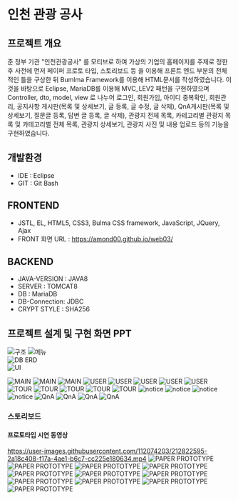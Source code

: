# 인천 관광 공사

## 프로젝트 개요
준 정부 기관 "인천관광공사" 를 모티브로 하여 가상의 기업의 홈페이지를 주제로 정한 후 사전에 먼저 페이퍼 프로토 타입, 스토리보드 등 을 이용해 프론트 엔드 부분의 전체적인 틀을 구상한 뒤 Bumlma Framework를 이용해 HTML문서를 작성하였습니다. 이것을 바탕으로 Eclipse, MariaDB를 이용해 MVC_LEV2 패턴을 구현하였으며 Controller, dto, model, view 로 나누어 로그인, 회원가입, 아이디 중복확인, 회원관리, 공지사항 게시판(목록 및 상세보기, 글 등록, 글 수정, 글 삭제), QnA게시판(목록 및 상세보기, 질문글 등록, 답변 글 등록, 글 삭제), 관광지 전체 목록, 카테고리별 관광지 목록 및 카테고리별 전체 목록, 관광지 상세보기, 관광지 사진 및 내용 업로드 등의 기능을 구현하였습니다.

## 개발환경
* IDE : Eclipse
* GIT : Git Bash

## FRONTEND
* JSTL, EL, HTML5, CSS3, Bulma CSS framework, JavaScript, JQuery, Ajax
* FRONT 화면 URL : https://amond00.github.io/web03/

## BACKEND
* JAVA-VERSION : JAVA8
* SERVER : TOMCAT8
* DB : MariaDB
* DB-Connection: JDBC
* CRYPT STYLE : SHA256

## 프로젝트 설계 및 구현 화면 PPT
![구조](./img/mvc2p.PNG "구조 소개")
![메뉴](./img/slide/slide1.PNG "메뉴 구조도")  
![DB ERD](./img/database.PNG "데이터 베이스 ERD")  
![UI](./img/slide/slide2.PNG "UI 프로세스")

![MAIN](./img/imp/main1.PNG "메인 페이지1")
![MAIN](./img/imp/main2.PNG "메인 페이지2")
![MAIN](./img/imp/main3.PNG "메인 페이지3")
![USER](./img/imp/join1.PNG "회원가입 약관")
![USER](./img/imp/join1_2.PNG "회원가입 약관")
![USER](./img/imp/join2.PNG "회원가입")
![USER](./img/imp/login.PNG "로그인")
![USER](./img/imp/memberList.PNG "회원관리")
![TOUR](./img/imp/tourList.PNG "관광지 목록")
![TOUR](./img/imp/tourDetail.PNG "관광지 상세보기")
![TOUR](./img/imp/tourDetail2.PNG "관광지 상세보기2")
![TOUR](./img/imp/tourAllList.PNG "관광지 전체 목록")
![TOUR](./img/imp/tourInsert.PNG "관광지 등록")
![notice](./img/imp/noticeList.PNG "공지사항 목록")
![notice](./img/imp/noticeDetail.PNG "공지사항 상세보기")
![notice](./img/imp/noticeInsert.PNG "공지사항 등록")
![notice](./img/imp/noticeList.PNG "공지사항 상세보기")
![QnA](./img/imp/qnaList.PNG "QnA 목록")
![QnA](./img/imp/qnaDetail.PNG "QnA 상세보기")
![QnA](./img/imp/qnaInsertQ.PNG "QnA 질문 글 등록")
![QnA](./img/imp/qnaInsertA.PNG "QnA 답변 글 등록")
### 스토리보드
#### 프로토타입 시연 동영상
  https://user-images.githubusercontent.com/112074203/212822595-2a18c408-f17a-4ae1-b6c7-cc225e180634.mp4
![PAPER PROTOTYPE](./img/slide/slide3.PNG )
![PAPER PROTOTYPE](./img/slide/slide4.PNG )
![PAPER PROTOTYPE](./img/slide/slide5.PNG )
![PAPER PROTOTYPE](./img/slide/slide6.PNG )
![PAPER PROTOTYPE](./img/slide/slide7.PNG )
![PAPER PROTOTYPE](./img/slide/slide8.PNG )
![PAPER PROTOTYPE](./img/slide/slide9.PNG )
![PAPER PROTOTYPE](./img/slide/slide10.PNG )
![PAPER PROTOTYPE](./img/slide/slide11.PNG )
![PAPER PROTOTYPE](./img/slide/slide12.PNG )
![PAPER PROTOTYPE](./img/slide/slide13.PNG )


